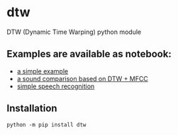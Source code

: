 # dtw


DTW (Dynamic Time Warping) python module


## Examples are available as notebook:

* [a simple example](http://nbviewer.ipython.org/github/pierre-rouanet/dtw/blob/master/simple%20example.ipynb)
* [a sound comparison based on DTW + MFCC](http://nbviewer.ipython.org/github/pierre-rouanet/dtw/blob/master/MFCC%20%2B%20DTW.ipynb)
* [simple speech recognition](http://nbviewer.ipython.org/github/pierre-rouanet/dtw/blob/master/speech-recognition.ipynb)


## Installation

```
python -m pip install dtw
```
